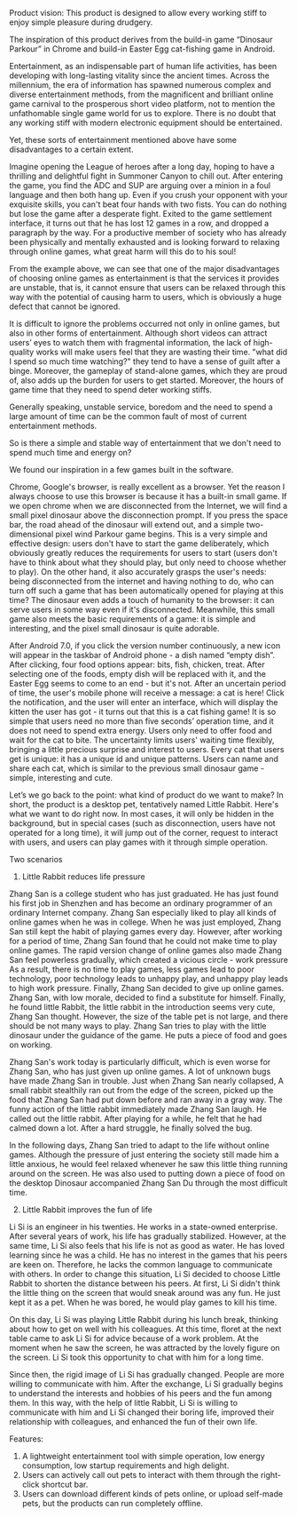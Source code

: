 
Product vision:
This product is designed to allow every working stiff to enjoy simple pleasure during drudgery. 

The inspiration of this product derives from the build-in game “Dinosaur Parkour” in Chrome and build-in Easter Egg cat-fishing game in Android. 

Entertainment, as an indispensable part of human life activities, has been developing with long-lasting vitality since the ancient times. Across the millennium, the era of information has spawned numerous complex and diverse entertainment methods, from the magnificent and brilliant online game carnival to the prosperous short video platform, not to mention the unfathomable single game world for us to explore. There is no doubt that any working stiff with modern electronic equipment should be entertained. 

Yet, these sorts of entertainment mentioned above have some disadvantages to a certain extent. 

Imagine opening the League of heroes after a long day, hoping to have a thrilling and delightful fight in Summoner Canyon to chill out. After entering the game, you find the ADC and SUP are arguing over a minion in a foul language and then both hang up. Even if you crush your opponent with your exquisite skills, you can't beat four hands with two fists. You can do nothing but lose the game after a desperate fight. Exited to the game settlement interface, it turns out that he has lost 12 games in a row, and dropped a paragraph by the way. For a productive member of society who has already been physically and mentally exhausted and is looking forward to relaxing through online games, what great harm will this do to his soul!

From the example above, we can see that one of the major disadvantages of choosing online games as entertainment is that the services it provides are unstable, that is, it cannot ensure that users can be relaxed through this way with the potential of causing harm to users, which is obviously a huge defect that cannot be ignored.

It is difficult to ignore the problems occurred not only in online games, but also in other forms of entertainment. Although short videos can attract users’ eyes to watch them with fragmental information, the lack of high-quality works will make users feel that they are wasting their time. "what did I spend so much time watching?" they tend to have a sense of guilt after a binge. Moreover, the gameplay of stand-alone games, which they are proud of, also adds up the burden for users to get started. Moreover, the hours of game time that they need to spend deter working stiffs.

Generally speaking, unstable service, boredom and the need to spend a large amount of time can be the common fault of most of current entertainment methods.

So is there a simple and stable way of entertainment that we don't need to spend much time and energy on?

We found our inspiration in a few games built in the software. 

Chrome, Google's browser, is really excellent as a browser. Yet the reason I always choose to use this browser is because it has a built-in small game. If we open chrome when we are disconnected from the Internet, we will find a small pixel dinosaur above the disconnection prompt. If you press the space bar, the road ahead of the dinosaur will extend out, and a simple two-dimensional pixel wind Parkour game begins. This is a very simple and effective design: users don't have to start the game deliberately, which obviously greatly reduces the requirements for users to start (users don't have to think about what they should play, but only need to choose whether to play). On the other hand, it also accurately grasps the user's needs: being disconnected from the internet and having nothing to do, who can turn off such a game that has been automatically opened for playing at this time? The dinosaur even adds a touch of humanity to the browser: it can serve users in some way even if it's disconnected. Meanwhile, this small game also meets the basic requirements of a game: it is simple and interesting, and the pixel small dinosaur is quite adorable.

After Android 7.0, if you click the version number continuously, a new icon will appear in the taskbar of Android phone - a dish named “empty dish”. After clicking, four food options appear: bits, fish, chicken, treat. After selecting one of the foods, empty dish will be replaced with it, and the Easter Egg seems to come to an end - but it's not. After an uncertain period of time, the user's mobile phone will receive a message: a cat is here! Click the notification, and the user will enter an interface, which will display the kitten the user has got - it turns out that this is a cat fishing game! It is so simple that users need no more than five seconds’ operation time, and it does not need to spend extra energy. Users only need to offer food and wait for the cat to bite. The uncertainty limits users' waiting time flexibly, bringing a little precious surprise and interest to users. Every cat that users get is unique: it has a unique id and unique patterns. Users can name and share each cat, which is similar to the previous small dinosaur game - simple, interesting and cute.

Let’s we go back to the point: what kind of product do we want to make?
In short, the product is a desktop pet, tentatively named Little Rabbit. Here's what we want to do right now. 
In most cases, it will only be hidden in the background, but in special cases (such as disconnection, users have not operated for a long time), it will jump out of the corner, request to interact with users, and users can play games with it through simple operation. 



Two scenarios
1. Little Rabbit reduces life pressure

Zhang San is a college student who has just graduated. He has just found his first job in Shenzhen and has become an ordinary programmer of an ordinary Internet company. Zhang San especially liked to play all kinds of online games when he was in college. When he was just employed, Zhang San still kept the habit of playing games every day. However, after working for a period of time, Zhang San found that he could not make time to play online games. The rapid version change of online games also made Zhang San feel powerless gradually, which created a vicious circle - work pressure As a result, there is no time to play games, less games lead to poor technology, poor technology leads to unhappy play, and unhappy play leads to high work pressure. Finally, Zhang San decided to give up online games. Zhang San, with low morale, decided to find a substitute for himself. Finally, he found little Rabbit, the little rabbit in the introduction seems very cute, Zhang San thought. However, the size of the table pet is not large, and there should be not many ways to play. Zhang San tries to play with the little dinosaur under the guidance of the game. He puts a piece of food and goes on working.

Zhang San's work today is particularly difficult, which is even worse for Zhang San, who has just given up online games. A lot of unknown bugs have made Zhang San in trouble. Just when Zhang San nearly collapsed, A small rabbit stealthily ran out from the edge of the screen, picked up the food that Zhang San had put down before and ran away in a gray way. The funny action of the little rabbit immediately made Zhang San laugh. He called out the little rabbit. After playing for a while, he felt that he had calmed down a lot. After a hard struggle, he finally solved the bug.

In the following days, Zhang San tried to adapt to the life without online games. Although the pressure of just entering the society still made him a little anxious, he would feel relaxed whenever he saw this little thing running around on the screen. He was also used to putting down a piece of food on the desktop Dinosaur accompanied Zhang San Du through the most difficult time.


2. Little Rabbit improves the fun of life

Li Si is an engineer in his twenties. He works in a state-owned enterprise. After several years of work, his life has gradually stabilized. However, at the same time, Li Si also feels that his life is not as good as water. He has loved learning since he was a child. He has no interest in the games that his peers are keen on. Therefore, he lacks the common language to communicate with others. In order to change this situation, Li Si decided to choose Little Rabbit to shorten the distance between his peers. At first, Li Si didn't think the little thing on the screen that would sneak around was any fun. He just kept it as a pet. When he was bored, he would play games to kill his time.

On this day, Li Si was playing Little Rabbit during his lunch break, thinking about how to get on well with his colleagues. At this time, floret at the next table came to ask Li Si for advice because of a work problem. At the moment when he saw the screen, he was attracted by the lovely figure on the screen. Li Si took this opportunity to chat with him for a long time.

Since then, the rigid image of Li Si has gradually changed. People are more willing to communicate with him. After the exchange, Li Si gradually begins to understand the interests and hobbies of his peers and the fun among them. In this way, with the help of little Rabbit, Li Si is willing to communicate with him and Li Si changed their boring life, improved their relationship with colleagues, and enhanced the fun of their own life.


Features:
1. A lightweight entertainment tool with simple operation, low energy consumption, low startup requirements and high delight.
2. Users can actively call out pets to interact with them through the right-click shortcut bar. 
3. Users can download different kinds of pets online, or upload self-made pets, but the products can run completely offline.
